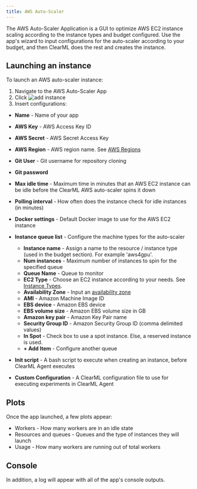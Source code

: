 ```yaml
---
title: AWS Auto-Scaler
---
```


The AWS Auto-Scaler Application is a GUI to optimize AWS EC2 instance scaling according to the instance types and budget 
configured. Use the app's wizard to input configurations for the auto-scaler according to your budget, and then ClearML 
does the rest and creates the instance.

## Launching an instance 

To launch an AWS auto-scaler instance:
1. Navigate to the AWS Auto-Scaler App
1. Click <img src="/docs/latest/icons/ico-add.svg" alt="add instance" className="icon size-sm space-sm" />
1. Insert configurations:
 - **Name** - Name of your app 
 - **AWS Key** - AWS Access Key ID
 - **AWS Secret** - AWS Secret Access Key
 - **AWS Region** - AWS region name. See [AWS Regions](https://docs.aws.amazon.com/AmazonRDS/latest/UserGuide/Concepts.RegionsAndAvailabilityZones.html#Concepts.RegionsAndAvailabilityZones.Regions) 
 - **Git User** - Git username for repository cloning 
 - **Git password**
 - **Max idle time** - Maximum time in minutes that an AWS EC2 instance can be idle before the ClearML AWS auto-scaler 
   spins it down
 - **Polling interval** - How often does the instance check for idle instances (in minutes)
 - **Docker settings** - Default Docker image to use for the AWS EC2 instance 
 
 - **Instance queue list** - Configure the machine types for the auto-scaler
    - **Instance name** - Assign a name to the resource / instance type (used in the budget section). For example 'aws4gpu'. 
    - **Num instances** - Maximum number of instances to spin for the specified queue
    - **Queue Name** - Queue to monitor 
    - **EC2 Type** - Choose an EC2 instance according to your needs. See [Instance Types](https://aws.amazon.com/ec2/instance-types).
    - **Availability Zone** - Input an [availability zone](https://docs.aws.amazon.com/AmazonRDS/latest/UserGuide/Concepts.RegionsAndAvailabilityZones.html#Concepts.RegionsAndAvailabilityZones.AvailabilityZones)
    - **AMI** - Amazon Machine Image ID
    - **EBS device** - Amazon EBS device
    - **EBS volume size** - Amazon EBS volume size in GB
    - **Amazon key pair** - Amazon Key Pair name 
    - **Security Group ID** - Amazon Security Group ID (comma delimited values)
    - **In Spot** - Check box to use a spot instance. Else, a reserved instance is used. 
    - **+ Add Item** - Configure another queue
 
 - **Init script** - A bash script to execute when creating an instance, before ClearML Agent executes
 - **Custom Configuration** - A ClearML configuration file to use for executing experiments in ClearML Agent


## Plots

Once the app launched, a few plots appear: 
* Workers - How many workers are in an idle state
* Resources and queues - Queues and the type of instances they will launch
* Usage - How many workers are running out of total workers

## Console
In addition, a log will appear with all of the app's console outputs. 

